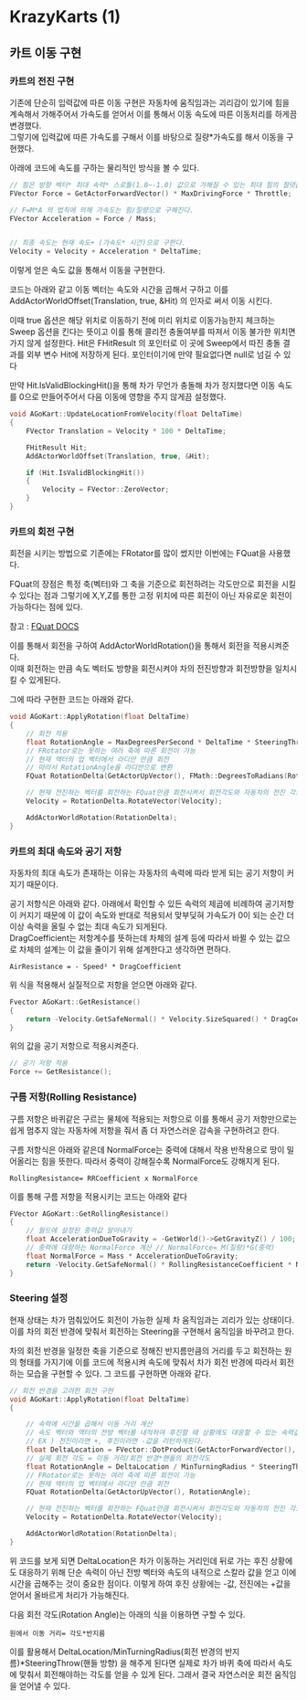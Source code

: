 # KrazyKarts (1)

## 카트 이동 구현

### 카트의 전진 구현

기존에 단순히 입력값에 따른 이동 구현은 자동차에 움직임과는 괴리감이 있기에 힘을 계속해서 가해주어서 가속도를 얻어서 이를 통해서 이동 속도에 따른 이동처리를 하게끔 변경했다.<br>
그렇기에 입력값에 따른 가속도를 구해서 이를 바탕으로 질량\*가속도를 해서 이동을 구현했다.

아래에 코드에 속도를 구하는 물리적인 방식을 볼 수 있다.

```C++
// 힘은 방향 벡터* 최대 속력* 스로틀(1.0~-1.0) 값으로 가해질 수 있는 최대 힘의 절댓값 내에서 동작할 수 있게 설정됐다.
FVector Force = GetActorForwardVector() * MaxDrivingForce * Throttle;

// F=M*A 의 법칙에 의해 가속도는 힘/질량으로 구해진다.
FVector Acceleration = Force / Mass;


// 최종 속도는 현재 속도+ (가속도* 시간)으로 구한다.
Velocity = Velocity + Acceleration * DeltaTime;
```

이렇게 얻은 속도 값을 통해서 이동을 구현한다.

코드는 아래와 같고 이동 벡터는 속도와 시간을 곱해서 구하고 이를
AddActorWorldOffset(Translation, true, &Hit) 의 인자로 써서 이동 시킨다.

이때 true 옵션은 해당 위치로 이동하기 전에 미리 위치로 이동가능한지 체크하는 Sweep 옵션을 킨다는 뜻이고 이를 통해 콜리전 충돌여부를 따져서 이동 불가한 위치면 가지 않게 설정한다. Hit은 FHitResult 의 포인터로 이 곳에 Sweep에서 따진 충돌 결과를 외부 변수 Hit에 저장하게 된다. 포인터이기에 만약 필요없다면 null로 넘길 수 있다<br>

만약 Hit.IsValidBlockingHit()을 통해 차가 무언가 충돌해 차가 정지했다면 이동 속도를 0으로 만들어주어서 다음 이동에 영향을 주지 않게끔 설정했다.

```C++
void AGoKart::UpdateLocationFromVelocity(float DeltaTime)
{
	FVector Translation = Velocity * 100 * DeltaTime;

	FHitResult Hit;
	AddActorWorldOffset(Translation, true, &Hit);

	if (Hit.IsValidBlockingHit())
	{
		Velocity = FVector::ZeroVector;
	}
}
```

### 카트의 회전 구현

회전을 시키는 방법으로 기존에는 FRotator를 많이 썼지만 이번에는 FQuat을 사용했다.

FQuat의 장점은 특정 축(벡터)와 그 축을 기준으로 회전하려는 각도만으로 회전을 시킬 수 있다는 점과 그렇기에 X,Y,Z를 통한 고정 위치에 따른 회전이 아닌 자유로운 회전이 가능하다는 점에 있다.

참고 : [FQuat DOCS](https://docs.unrealengine.com/4.26/en-US/API/Runtime/Core/Math/FQuat/)

이를 통해서 회전을 구하여 AddActorWorldRotation()을 통해서 회전을 적용시켜준다.<br>
이때 회전하는 만큼 속도 벡터도 방향을 회전시켜야 차의 전진방향과 회전방향을 일치시킬 수 있게된다.

그에 따라 구현한 코드는 아래와 같다.

```C++
void AGoKart::ApplyRotation(float DeltaTime)
{
	// 회전 적용
	float RotationAngle = MaxDegreesPerSecond * DeltaTime * SteeringThrow;
	// FRotator로는 못하는 여러 축에 따른 회전이 가능
	// 현재 액터의 업 벡터에서 라디안 만큼 회전
	// 따라서 RotationAngle을 라디안으로 변환
	FQuat RotationDelta(GetActorUpVector(), FMath::DegreesToRadians(RotationAngle));

	// 현재 전진하는 벡터를 회전하는 FQuat만큼 회전시켜서 회전각도와 자동차의 전진 각도가 일치하게 하여 이동에 어색함을 없게끔한다.
	Velocity = RotationDelta.RotateVector(Velocity);

	AddActorWorldRotation(RotationDelta);
}
```

### 카트의 최대 속도와 공기 저항

자동차의 최대 속도가 존재하는 이유는 자동차의 속력에 따라 받게 되는 공기 저항이 커지기 때문이다.

공기 저항식은 아래와 같다. 아래에서 확인할 수 있든 속력의 제곱에 비례하여 공기저항이 커지기 때문에 이 값이 속도와 반대로 적용되서 맞부딪혀 가속도가 0이 되는 순간 더 이상 속력을 올릴 수 없는 최대 속도가 되게된다.<br>DragCoefficient는 저항계수를 뜻하는데 차체의 설계 등에 따라서 바뀔 수 있는 값으로 차체의 설계는 이 값을 줄이기 위해 설계한다고 생각하면 편하다.

```
AirResistance = - Speed² * DragCoefficient
```

위 식을 적용해서 실질적으로 저항을 얻으면 아래와 같다.

```C++
Fvector AGoKart::GetResistance()
{
	return -Velocity.GetSafeNormal() * Velocity.SizeSquared() * DragCoefficient;
}

```

위의 값을 공기 저항으로 적용시켜준다.

```C++
// 공기 저항 적용
Force += GetResistance();
```

### 구름 저항(Rolling Resistance)

구름 저항은 바퀴같은 구르는 물체에 적용되는 저항으로 이를 통해서 공기 저항만으로는 쉽게 멈추지 않는 자동차에 저항을 줘서 좀 더 자연스러운 감속을 구현하려고 한다.

구름 저항식은 아래와 같은데 NormalForce는 중력에 대해서 작용 반작용으로 땅이 밀어올리는 힘을 뜻한다. 따라서 중력이 강해질수록 NormalForce도 강해지게 된다.

```
RollingResistance= RRCoefficient x NormalForce
```

이를 통해 구름 저항을 적용시키는 코드는 아래와 같다

```C++
FVector AGoKart::GetRollingResistance()
{
	// 월드에 설정된 중력값 알아내기
	float AccelerationDueToGravity = -GetWorld()->GetGravityZ() / 100;
	// 중력에 대항하는 NormalForce 계산 // NormalForce= M(질량)*G(중력)
	float NormalForce = Mass * AccelerationDueToGravity;
	return -Velocity.GetSafeNormal() * RollingResistanceCoefficient * NormalForce;
}
```

### Steering 설정

현재 상태는 차가 멈춰있어도 회전이 가능한 실제 차 움직임과는 괴리가 있는 상태이다. 이를 차의 회전 반경에 맞춰서 회전하는 Steering을 구현해서 움직임을 바꾸려고 한다.

차의 회전 반경을 일정한 축을 기준으로 정해진 반지름만큼의 거리를 두고 회전하는 원의 형태를 가지기에 이를 코드에 적용시켜 속도에 맞춰서 차가 회전 반경에 따라서 회전하는 모습을 구현할 수 있다. 그 코드를 구현하면 아래와 같다.

```C++
// 회전 반경을 고려한 회전 구현
void AGoKart::ApplyRotation(float DeltaTime)
{

	// 속력에 시간을 곱해서 이동 거리 계산
	// 속도 벡터와 액터의 전방 벡터를 내적하여 후진할 때 상황에도 대응할 수 있는 속력값 얻어내기
	// EX ) 전진이라면 +, 후진이라면 -값을 리턴하게된다.
	float DeltaLocation = FVector::DotProduct(GetActorForwardVector(), Velocity) * DeltaTime;
	// 실제 회전 각도 = 이동 거리/회전 반경*핸들의 회전각도
	float RotationAngle = DeltaLocation / MinTurningRadius * SteeringThrow;
	// FRotator로는 못하는 여러 축에 따른 회전이 가능
	// 현재 액터의 업 벡터에서 라디안 만큼 회전
	FQuat RotationDelta(GetActorUpVector(), RotationAngle);

	// 현재 전진하는 벡터를 회전하는 FQuat만큼 회전시켜서 회전각도와 자동차의 전진 각도가 일치하게 하여 이동에 어색함을 없게끔한다.
	Velocity = RotationDelta.RotateVector(Velocity);

	AddActorWorldRotation(RotationDelta);
}
```

위 코드를 보게 되면 DeltaLocation은 차가 이동하는 거리인데 뒤로 가는 후진 상황에도 대응하기 위해 단순 속력이 아닌 전방 벡터와 속도의 내적으로 스칼라 값을 얻고 이에 시간을 곱해주는 것이 중요한 점이다. 이렇게 하여 후진 상황에는 -값, 전진에는 +값을 얻어서 올바르게 처리가 가능해진다.<br>

다음 회전 각도(Rotation Angle)는 아래의 식을 이용하면 구할 수 있다.

```
원에서 이동 거리= 각도*반지름
```

이를 활용해서 DeltaLocation/MinTurningRadius(회전 반경의 반지름)\*SteeringThrow(핸들 방향) 을 해주게 된다면 실제로 차가 바퀴 축에 따라서 속도에 맞춰서 회전해야하는 각도를 얻을 수 있게 된다. 그래서 결국 자연스러운 회전 움직임을 얻어낼 수 있다.


